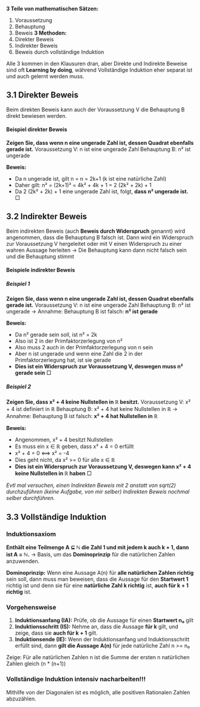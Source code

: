 **3 Teile von mathematischen Sätzen:**
1. Voraussetzung
2. Behauptung
3. Beweis
**3 Methoden:**
1. Direkter Beweis
2. Indirekter Beweis
3. Beweis durch vollständige Induktion

Alle 3 kommen in den Klausuren dran, aber Direkte und Indirekte Beweise sind oft **Learning by doing**, während Vollständige Induktion eher separat ist und auch gelernt werden muss.
## 3.1 Direkter Beweis
Beim direkten Beweis kann auch der Voraussetzung V die Behauptung B direkt bewiesen werden.
#### Beispiel direkter Beweis
**Zeigen Sie, dass wenn n eine ungerade Zahl ist, dessen Quadrat ebenfalls gerade ist.**
Voraussetzung V: n ist eine ungerade Zahl
Behauptung B: n² ist ungerade

**Beweis:**
- Da n ungerade ist, gilt n = n = 2k+1 (k ist eine natürliche Zahl)
- Daher gilt: n² = (2k+1)² = 4k² + 4k + 1 = 2 (2k² + 2k) + 1
- Da 2 (2k² + 2k) + 1 eine ungerade Zahl ist, folgt, **dass n² ungerade ist.**
□
## 3.2 Indirekter Beweis
Beim indirekten Beweis (auch **Beweis durch Widerspruch** genannt) wird angenommen, dass die Behauptung B falsch ist. Dann wird ein Widerspruch zur Voraussetzung V hergeleitet oder mit V einen Widerspruch zu einer wahren Aussage herleiten 
-> Die Behauptung kann dann nicht falsch sein und die Behauptung stimmt
#### Beispiele indirekter Beweis
##### Beispiel 1
**Zeigen Sie, dass wenn n eine ungerade Zahl ist, dessen Quadrat ebenfalls gerade ist.**
Voraussetzung V: n ist eine ungerade Zahl
Behauptung B: n² ist ungerade -> Annahme: Behauptung B ist falsch: **n² ist gerade**

**Beweis:**
- Da n² gerade sein soll, ist n² = 2k
- Also ist 2 in der Primfaktorzerlegung von n² 
- Also muss 2 auch in der Primfaktorzerlegung von n sein
- Aber n ist ungerade und wenn eine Zahl die 2 in der Primfaktorzerlegung hat, ist sie gerade
- **Dies ist ein Widerspruch zur Voraussetzung V, deswegen muss n² gerade sein**
□
##### Beispiel 2
**Zeigen Sie, dass x² + 4 keine Nullstellen in ℝ besitzt.**
Voraussetzung V: x² + 4 ist definiert in ℝ
Behauptung B: x² + 4 hat keine Nullstellen in ℝ -> Annahme: Behauptung B ist falsch: **x² + 4 hat Nullstellen in ℝ**

**Beweis:**
- Angenommen, x² + 4 besitzt Nullstellen
- Es muss ein x ∈ ℝ geben, dass x² + 4 = 0 erfüllt
- x² + 4 = 0 <==> x² = -4
- Dies geht nicht, da x² >= 0 für alle x ∈ ℝ
- **Dies ist ein Widerspruch zur Voraussetzung V, deswegen kann x² + 4 keine Nullstellen in ℝ haben**
□

*Evtl mal versuchen, einen Indirekten Beweis mit 2 anstatt von sqrt(2) durchzuführen (keine Aufgabe, von mir selber)
Indirekten Beweis nochmal selber durchführen.*
## 3.3 Vollständige Induktion
### Induktionsaxiom
**Enthält eine Teilmenge A ⊆ ℕ die Zahl 1 und mit jedem k auch k + 1, dann ist A = ℕ.**
-> Basis, um das **Dominoprinzip** für die natürlichen Zahlen anzuwenden.

**Dominoprinzip:** Wenn eine Aussage A(n) für **alle natürlichen Zahlen richtig** sein soll, dann muss man beweisen, dass die Aussage für den **Startwert 1** richtig ist und denn sie für eine **natürliche Zahl k richtig** ist, **auch für k + 1 richtig** ist.
### Vorgehensweise
1. **Induktionsanfang (IA):**
   Prüfe, ob die Aussage für einen **Startwert n₀** gilt
2. **Induktionsschritt (IS):**
   Nehme an, dass die Aussage **für k** gilt, und zeige, dass sie **auch für k + 1** gilt.
3. **Induktionsende (IE):**
   Wenn der Induktionsanfang und Induktionsschritt erfüllt sind, dann **gilt die Aussage A(n)** für jede natürliche Zahl n >= n₀

Zeige: Für alle natürlichen Zahlen n ist die Summe der ersten n natürlichen Zahlen gleich (n * (n+1))

### Vollständige Induktion intensiv nacharbeiten!!!

Mithilfe von der Diagonalen ist es möglich, alle positiven Rationalen Zahlen abzuzählen.